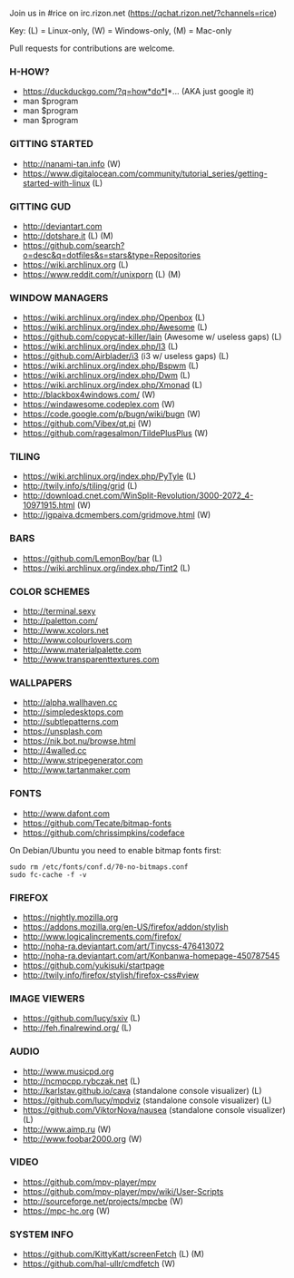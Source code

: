 Join us in #rice on irc.rizon.net (https://qchat.rizon.net/?channels=rice)

Key: (L) = Linux-only, (W) = Windows-only, (M) = Mac-only

Pull requests for contributions are welcome.

### H-HOW?
* https://duckduckgo.com/?q=how*do*I*... (AKA just google it)
* man $program
* man $program
* man $program

### GITTING STARTED
* http://nanami-tan.info (W)
* https://www.digitalocean.com/community/tutorial_series/getting-started-with-linux (L)

### GITTING GUD
* http://deviantart.com
* http://dotshare.it (L) (M)
* https://github.com/search?o=desc&q=dotfiles&s=stars&type=Repositories
* https://wiki.archlinux.org (L)
* https://www.reddit.com/r/unixporn (L) (M)

### WINDOW MANAGERS
* https://wiki.archlinux.org/index.php/Openbox (L)
* https://wiki.archlinux.org/index.php/Awesome (L)
* https://github.com/copycat-killer/lain (Awesome w/ useless gaps) (L)
* https://wiki.archlinux.org/index.php/I3 (L)
* https://github.com/Airblader/i3 (i3 w/ useless gaps) (L)
* https://wiki.archlinux.org/index.php/Bspwm (L)
* https://wiki.archlinux.org/index.php/Dwm (L)
* https://wiki.archlinux.org/index.php/Xmonad (L)
* http://blackbox4windows.com/ (W)
* https://windawesome.codeplex.com (W)
* https://code.google.com/p/bugn/wiki/bugn (W)
* https://github.com/Vibex/qt.pi (W)
* https://github.com/ragesalmon/TildePlusPlus (W)

### TILING
* https://wiki.archlinux.org/index.php/PyTyle (L)
* http://twily.info/s/tiling/grid (L)
* http://download.cnet.com/WinSplit-Revolution/3000-2072_4-10971915.html (W)
* http://jgpaiva.dcmembers.com/gridmove.html (W)

### BARS
* https://github.com/LemonBoy/bar (L)
* https://wiki.archlinux.org/index.php/Tint2 (L)

### COLOR SCHEMES
* http://terminal.sexy
* http://paletton.com/
* http://www.xcolors.net
* http://www.colourlovers.com
* http://www.materialpalette.com
* http://www.transparenttextures.com

### WALLPAPERS
* http://alpha.wallhaven.cc
* http://simpledesktops.com
* http://subtlepatterns.com
* https://unsplash.com
* https://nik.bot.nu/browse.html
* http://4walled.cc
* http://www.stripegenerator.com
* http://www.tartanmaker.com

### FONTS
* http://www.dafont.com
* https://github.com/Tecate/bitmap-fonts
* https://github.com/chrissimpkins/codeface

On Debian/Ubuntu you need to enable bitmap fonts first:
````
sudo rm /etc/fonts/conf.d/70-no-bitmaps.conf
sudo fc-cache -f -v
````

### FIREFOX
* https://nightly.mozilla.org
* https://addons.mozilla.org/en-US/firefox/addon/stylish
* http://www.logicalincrements.com/firefox/
* http://noha-ra.deviantart.com/art/Tinycss-476413072
* http://noha-ra.deviantart.com/art/Konbanwa-homepage-450787545
* https://github.com/yukisuki/startpage
* http://twily.info/firefox/stylish/firefox-css#view

### IMAGE VIEWERS
* https://github.com/lucy/sxiv (L)
* http://feh.finalrewind.org/ (L)

### AUDIO
* http://www.musicpd.org
* http://ncmpcpp.rybczak.net (L)
* http://karlstav.github.io/cava (standalone console visualizer) (L)
* https://github.com/lucy/mpdviz (standalone console visualizer) (L)
* https://github.com/ViktorNova/nausea (standalone console visualizer) (L)
* http://www.aimp.ru (W)
* http://www.foobar2000.org (W)

### VIDEO
* https://github.com/mpv-player/mpv
* https://github.com/mpv-player/mpv/wiki/User-Scripts
* http://sourceforge.net/projects/mpcbe (W)
* https://mpc-hc.org (W)

### SYSTEM INFO
* https://github.com/KittyKatt/screenFetch (L) (M)
* https://github.com/hal-ullr/cmdfetch (W)
